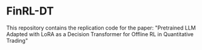 # FinRL-DT

This repository contains the replication code for the paper: "Pretrained LLM Adapted with LoRA as a Decision Transformer for Offline RL in Quantitative Trading"
